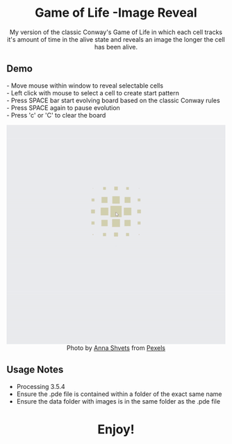<h1 align="center">Game of Life -Image Reveal</h1>

<p align="center">
  My version of the classic Conway's Game of Life in which each cell tracks it's amount of time in the alive state and reveals an image the longer the cell has been alive. 
</p>

## Demo
<p>- Move mouse within window to reveal selectable cells
<br>- Left click with mouse to select a cell to create start pattern
<br>- Press SPACE bar start evolving board based on the classic Conway rules
<br>- Press SPACE again to pause evolution
<br>- Press 'c' or 'C' to clear the board</p>
<p align="center">
  <img width="700" align="center" src="https://github.com/yahirRendon/Creative_Coding/blob/main/Processing/Game_of_Life_Image/data/game_of_life_image_gitgif.gif" alt="demo"/>
  <br>Photo by <a href="https://www.pexels.com/photo/women-hugging-each-other-4557876/?utm_content=attributionCopyText&utm_medium=referral&utm_source=pexels">Anna Shvets</a> from <a href="https://www.pexels.com/">Pexels</a> 
</p>


## Usage Notes
* Processing 3.5.4
* Ensure the .pde file is contained within a folder of the exact same name
* Ensure the data folder with images is in the same folder as the .pde file

<h1 align="center">Enjoy!</h1>


